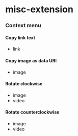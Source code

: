 # misc-extension
### Context menu
#### Copy link text
 * link
#### Copy image as data URI
 * image
#### Rotate clockwise
 * image
 * video
#### Rotate counterclockwise
 * image
 * video
